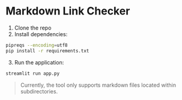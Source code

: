 # Markdown Link Checker

1. Clone the repo
2. Install dependencies:

```bash
pipreqs --encoding=utf8
pip install -r requirements.txt
```

3. Run the application:

```bash
streamlit run app.py
```

> Currently, the tool only supports markdown files located within subdirectories.